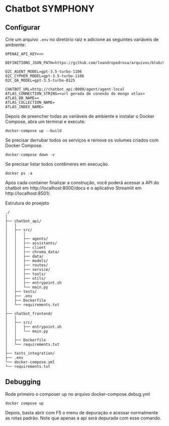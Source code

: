 # Chatbot SYMPHONY

## Configurar

Crie um arquivo `.env` no diretório raiz e adicione as seguintes variáveis de ambiente:

```.env
OPENAI_API_KEY=<>

DEFINITIONS_JSON_PATH=https://github.com/leandropedrosa/arquivos/blob/main/datatype_definitions.json

O2C_AGENT_MODEL=gpt-3.5-turbo-1106
O2C_CYPHER_MODEL=gpt-3.5-turbo-1106
O2C_QA_MODEL=gpt-3.5-turbo-0125

CHATBOT_URL=http://chatbot_api:8000/agent/agent-local
ATLAS_CONNECTION_STRING=<url gerada de conexão do mongo atlas>
ATLAS_DB_NAME=<
ATLAS_COLLECTION_NAME=
ATLAS_INDEX_NAME=
```
Depois de preencher todas as variáveis de ambiente e instalar o Docker Compose, abra um terminal e execute:

```console
docker-compose up --build
```
Se precisar derrubar todos os serviços e remove os volumes criados com Docker Compose.
```console
docker-compose down -v
```
Se precisar listar todos contêineres em execução.
```console
docker ps -a
```
Após cada container finalizar a construção, você poderá acessar a API do chatbot em http://localhost:8000/docs e o aplicativo Streamlit em http://localhost:8501/.

Estrutura do proejeto

```console
./
│
├── chatbot_api/
│   │
│   ├── src/
│   │   │
│   │   ├── agents/
│   │   ├── assistants/
│   │   ├── client
│   │   ├── chroma_data/
│   │   ├── data/
│   │   ├── models/
│   │   ├── routes/
│   │   ├── service/
│   │   ├── tools/
│   │   ├── utils/
│   │   ├── entrypoint.sh
│   │   └── main.py
│   ├── tests/
│   ├── .env
│   ├── Dockerfile
│   └── requirements.txt
│
├── chatbot_frontend/
│   │
│   ├── src/
│   │   ├── entrypoint.sh
│   │   └── main.py
│   │
│   ├── Dockerfile
│   └── requirements.txt
│
├── tests_integration/
├── .env
└── docker-compose.yml
└── requirements.txt
```

## Debugging

Rode primeiro o composer up no arquivo docker-compose.debug.yml

```console
docker compose up
````

Depois, basta abrir com F5 o menu de depuração e acessar normalmente as rotas padrão.
Note que apenas a api será depurada com esse comando.